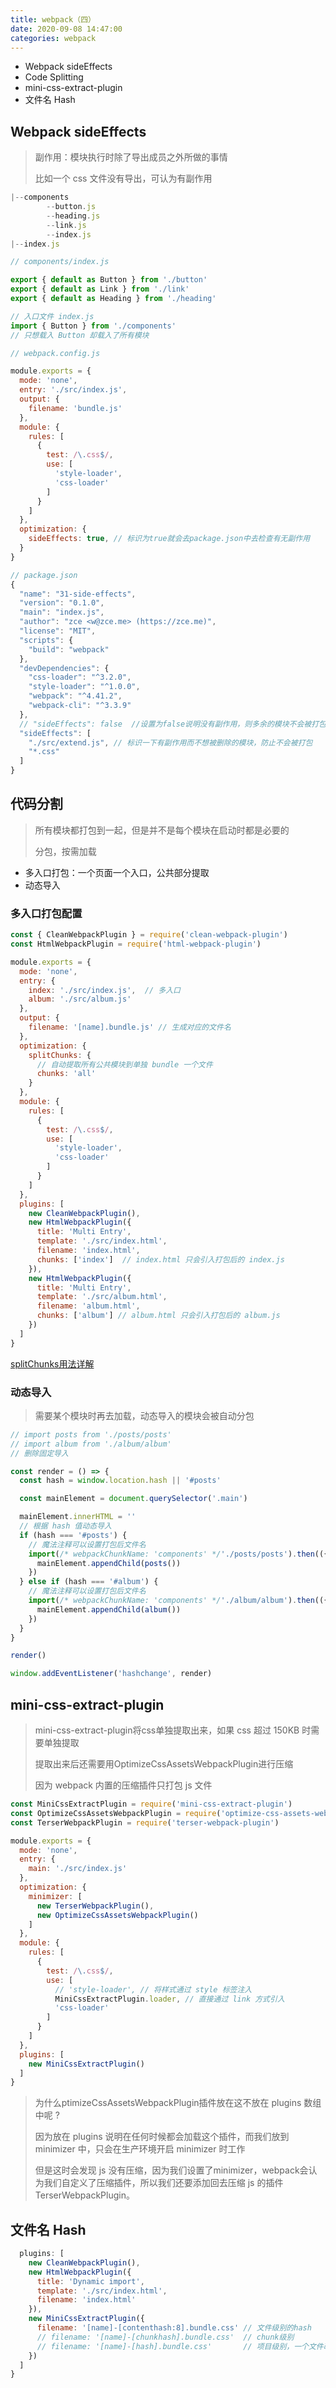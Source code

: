 ```yaml
---
title: webpack（四）
date: 2020-09-08 14:47:00
categories: webpack
---
```


* Webpack sideEffects
* Code Splitting
* mini-css-extract-plugin
* 文件名 Hash

## Webpack sideEffects

> 副作用：模块执行时除了导出成员之外所做的事情
>
> 比如一个 css 文件没有导出，可认为有副作用

```js
|--components
		--button.js
		--heading.js
		--link.js
		--index.js
|--index.js
```

```js
// components/index.js

export { default as Button } from './button'
export { default as Link } from './link'
export { default as Heading } from './heading'

// 入口文件 index.js
import { Button } from './components'
// 只想载入 Button 却载入了所有模块
```

```js
// webpack.config.js

module.exports = {
  mode: 'none',
  entry: './src/index.js',
  output: {
    filename: 'bundle.js'
  },
  module: {
    rules: [
      {
        test: /\.css$/,
        use: [
          'style-loader',
          'css-loader'
        ]
      }
    ]
  },
  optimization: {
    sideEffects: true, // 标识为true就会去package.json中去检查有无副作用
  }
}

// package.json
{
  "name": "31-side-effects",
  "version": "0.1.0",
  "main": "index.js",
  "author": "zce <w@zce.me> (https://zce.me)",
  "license": "MIT",
  "scripts": {
    "build": "webpack"
  },
  "devDependencies": {
    "css-loader": "^3.2.0",
    "style-loader": "^1.0.0",
    "webpack": "^4.41.2",
    "webpack-cli": "^3.3.9"
  },
  // "sideEffects": false  //设置为false说明没有副作用，则多余的模块不会被打包
  "sideEffects": [
    "./src/extend.js", // 标识一下有副作用而不想被删除的模块，防止不会被打包
    "*.css"
  ]
}

```

## 代码分割

> 所有模块都打包到一起，但是并不是每个模块在启动时都是必要的
>
> 分包，按需加载

* 多入口打包：一个页面一个入口，公共部分提取
* 动态导入

### 多入口打包配置

```js
const { CleanWebpackPlugin } = require('clean-webpack-plugin')
const HtmlWebpackPlugin = require('html-webpack-plugin')

module.exports = {
  mode: 'none',
  entry: {
    index: './src/index.js',  // 多入口
    album: './src/album.js'
  },
  output: {
    filename: '[name].bundle.js' // 生成对应的文件名
  },
  optimization: {
    splitChunks: {
      // 自动提取所有公共模块到单独 bundle 一个文件
      chunks: 'all'
    }
  },
  module: {
    rules: [
      {
        test: /\.css$/,
        use: [
          'style-loader',
          'css-loader'
        ]
      }
    ]
  },
  plugins: [
    new CleanWebpackPlugin(),
    new HtmlWebpackPlugin({
      title: 'Multi Entry',
      template: './src/index.html',
      filename: 'index.html',
      chunks: ['index']  // index.html 只会引入打包后的 index.js
    }),
    new HtmlWebpackPlugin({
      title: 'Multi Entry',
      template: './src/album.html',
      filename: 'album.html',
      chunks: ['album'] // album.html 只会引入打包后的 album.js
    })
  ]
}
```

[splitChunks用法详解](https://zhuanlan.zhihu.com/p/152097785)

### 动态导入

> 需要某个模块时再去加载，动态导入的模块会被自动分包

```js
// import posts from './posts/posts'
// import album from './album/album'
// 删除固定导入

const render = () => {
  const hash = window.location.hash || '#posts'

  const mainElement = document.querySelector('.main')

  mainElement.innerHTML = ''
  // 根据 hash 值动态导入
  if (hash === '#posts') {
    // 魔法注释可以设置打包后文件名
    import(/* webpackChunkName: 'components' */'./posts/posts').then(({ default: posts }) => {	
      mainElement.appendChild(posts())
    })
  } else if (hash === '#album') {
    // 魔法注释可以设置打包后文件名
    import(/* webpackChunkName: 'components' */'./album/album').then(({ default: album }) => {
      mainElement.appendChild(album())
    })
  }
}

render()

window.addEventListener('hashchange', render)
```

## mini-css-extract-plugin

> mini-css-extract-plugin将css单独提取出来，如果 css 超过 150KB 时需要单独提取
>
> 提取出来后还需要用OptimizeCssAssetsWebpackPlugin进行压缩
>
> 因为 webpack 内置的压缩插件只打包 js 文件

```js
const MiniCssExtractPlugin = require('mini-css-extract-plugin')
const OptimizeCssAssetsWebpackPlugin = require('optimize-css-assets-webpack-plugin')
const TerserWebpackPlugin = require('terser-webpack-plugin')

module.exports = {
  mode: 'none',
  entry: {
    main: './src/index.js'
  },
  optimization: {
    minimizer: [
      new TerserWebpackPlugin(),
      new OptimizeCssAssetsWebpackPlugin() 
    ]
  },
  module: {
    rules: [
      {
        test: /\.css$/,
        use: [
          // 'style-loader', // 将样式通过 style 标签注入
          MiniCssExtractPlugin.loader, // 直接通过 link 方式引入
          'css-loader'
        ]
      }
    ]
  },
  plugins: [
    new MiniCssExtractPlugin()
  ]
}
```

> 为什么ptimizeCssAssetsWebpackPlugin插件放在这不放在 plugins 数组中呢 ?
>
> 因为放在 plugins 说明在任何时候都会加载这个插件，而我们放到 minimizer 中，只会在生产环境开启 minimizer 时工作
>
> 但是这时会发现 js 没有压缩，因为我们设置了minimizer，webpack会认为我们自定义了压缩插件，所以我们还要添加回去压缩 js 的插件TerserWebpackPlugin。

## 文件名 Hash

```js
  plugins: [
    new CleanWebpackPlugin(),
    new HtmlWebpackPlugin({
      title: 'Dynamic import',
      template: './src/index.html',
      filename: 'index.html'
    }),
    new MiniCssExtractPlugin({
      filename: '[name]-[contenthash:8].bundle.css' // 文件级别的hash
      // filename: '[name]-[chunkhash].bundle.css'  // chunk级别
      // filename: '[name]-[hash].bundle.css'       // 项目级别，一个文件改变，所有hash全部改变
    })
  ]
}
```

